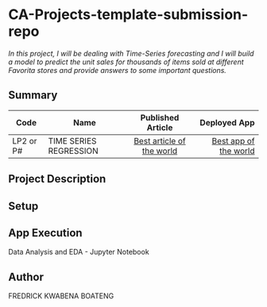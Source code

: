 # CA-Projects-template-submission-repo
*In this project, I will be dealing with Time-Series forecasting and I will build a model to predict the unit sales for thousands of items sold at different Favorita stores and provide answers to some important questions.*

## Summary
| Code      | Name        | Published Article |  Deployed App |
|-----------|-------------|:-------------:|------:|
| LP2 or P# | TIME SERIES REGRESSION |  [Best article of the world](https://www.linkedin.com/pulse/time-series-regression-kwabena-boateng) | [Best app of the world](/) |

## Project Description


## Setup


## App Execution
Data Analysis and EDA        - Jupyter Notebook <br>

## Author
FREDRICK KWABENA BOATENG
